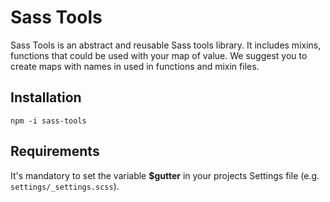# Sass Tools
Sass Tools is an abstract and reusable Sass tools library. 
It includes mixins, functions that could be used with your map of  value.
We suggest you to create maps with names in used in functions and mixin files.

## Installation
`npm -i sass-tools`

## Requirements
It's mandatory to set the variable **$gutter** in your projects Settings file (e.g. `settings/_settings.scss`).